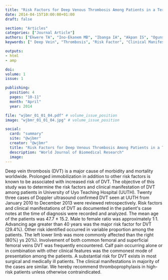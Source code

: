 ```yaml
---
title: "Risk Factors for Deep Venous Thrombosis Among Patients in a Tertiary Hospital South South Nigeria:A 3 Year Review"
date: 2014-04-15T10:00:00+01:00
draft: false

section: "Articles"
categories: ["Journal Article"]
authors: ["Ekwere TA", "Ino-Ekanem MB", "Ibanga IA", "Akpan IS", "Ogunsanya ID", "Ekanem EE", "Essien EM"]
keywords: [" Deep Vein", "Thrombosis", "Risk Factor", "Clinical Manifestation"]

outputs: 
- html
- amp

doi:
volume: 1
issue: 1

publishing:
  position: 4
  pages: "10-11"
  month: "April"
  year: 2014

file: "wjbmr_01_01_04.pdf" # volume_issue_position
image: "wjbmr_01_01_04.jpg" # volume_issue_position

social:
  card: "summary"
  site: "@wjbmr"
  creator: "@wjbmr"
  title: "Risk Factors for Deep Venous Thrombosis Among Patients in a Tertiary Hospital South South Nigeria a 3 Year Review"
  description: "World Journal of Biomedical Research"
  image:
---
```


Deep vein thrombosis (DVT) is a major cause of morbidity and mortality worldwide. Prolonged immobilization in addition to other risk factors is known to be associated with increased risk of DVT. The objective of this study was to determine the risk factors and clinical manifestation of DVT among patients in University of Uyo Teaching Hospital (UUTH). Twenty three cases of Doppler ultrasound confirmed DVT seen at UUTH from January 2010 to December 2013 were reviewed retrospectively. Risk factors and clinical manifestations of DVT as documented in the patient's case notes at the time of diagnosis were recorded and analyzed. The mean age of the patients was 47.7 ± 15.2. Male to female ratio was approximately 1:1. Advancing age greater than 40 years was the major risk factor for DVT (29.4%). Other risk identified occurred in variable proportion among the patients. The left lower limb was more commonly affected than the right (80%) ys 20%). Involvement of both common femoral and superficial femoral veins DVT was frequently encountered. Calf pain occurring alone or in combination with other clinical features was the commonest mode of presentation among the patients. A substantial risk for DVT exists in most surgical and medically ill patients. The clinical manifestations in majority of the cases are similar. We hereby recommend thromboprophylaxis in high-risk patients unless otherwise contraindicated.